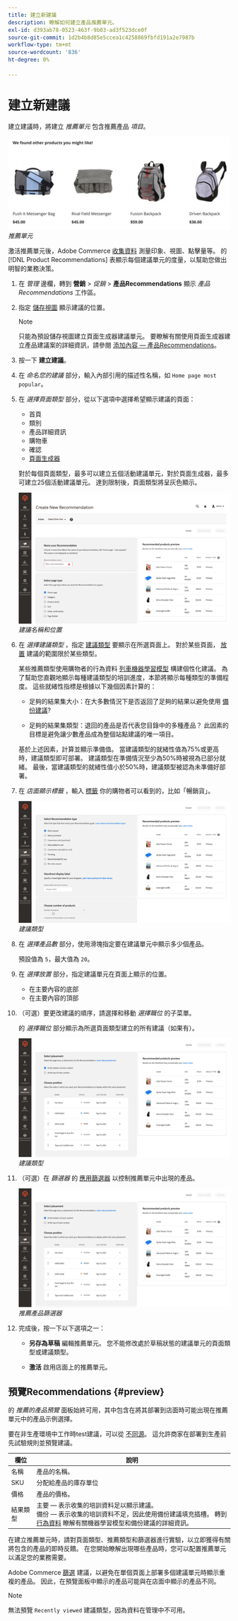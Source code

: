 ```yaml
---
title: 建立新建議
description: 瞭解如何建立產品推薦單元。
exl-id: d393ab78-0523-463f-9b03-ad3f523dce0f
source-git-commit: 1d2b4b8d85e5ccea1c4258869fbfd191a2e7987b
workflow-type: tm+mt
source-wordcount: '836'
ht-degree: 0%

---
```


# 建立新建議

建立建議時，將建立 _推薦單元_ 包含推薦產品 _項目_。

![推薦單元](assets/unit.png)
_推薦單元_

激活推薦單元後，Adobe Commerce [收集資料](workspace.md) 測量印象、視圖、點擊量等。 的 [!DNL Product Recommendations] 表顯示每個建議單元的度量，以幫助您做出明智的業務決策。

1. 在 _管理_ 邊欄，轉到 **營銷** > _促銷_ > **產品Recommendations** 顯示 _產品Recommendations_ 工作區。

1. 指定 [儲存視圖](https://docs.magento.com/user-guide/configuration/scope.html) 顯示建議的位置。

   >[!NOTE]
   >
   > 只能為預設儲存視圖建立頁面生成器建議單元。 要瞭解有關使用頁面生成器建立產品建議案的詳細資訊，請參閱 [添加內容 — 產品Recommendations](https://docs.magento.com/user-guide/cms/page-builder-add-recommendations.html)。

1. 按一下 **建立建議**。

1. 在 _命名您的建議_ 部分，輸入內部引用的描述性名稱，如 `Home page most popular`。

1. 在 _選擇頁面類型_ 部分，從以下選項中選擇希望顯示建議的頁面：

   - 首頁
   - 類別
   - 產品詳細資訊
   - 購物車
   - 確認
   - [頁面生成器](https://docs.magento.com/user-guide/cms/page-builder-add-recommendations.html)

   對於每個頁面類型，最多可以建立五個活動建議單元，對於頁面生成器，最多可建立25個活動建議單元。 達到限制後，頁面類型將呈灰色顯示。

   ![建議名稱](assets/create-recommendation.png)
   _建議名稱和位置_

1. 在 _選擇建議類型_ ，指定 [建議類型](type.md) 要顯示在所選頁面上。 對於某些頁面， [放置](placement.md) 建議的範圍限於某些類型。

   某些推薦類型使用購物者的行為資料 [列車機器學習模型](behavioral-data.md) 構建個性化建議。 為了幫助您直觀地顯示每種建議類型的培訓進度，本節將顯示每種類型的準備程度。 這些就緒性指標是根據以下幾個因素計算的：

   - 足夠的結果集大小：在大多數情況下是否返回了足夠的結果以避免使用 [備份建議](behavioral-data.md#backuprecs)?

   - 足夠的結果集類型：退回的產品是否代表您目錄中的多種產品？ 此因素的目標是避免讓少數產品成為整個站點建議的唯一項目。

   基於上述因素，計算並顯示準備值。 當建議類型的就緒性值為75%或更高時，建議類型即可部署。 建議類型在準備情況至少為50%時被視為已部分就緒。 最後，當建議類型的就緒性值小於50%時，建議類型被認為未準備好部署。

1. 在 _店面顯示標籤_ ，輸入 [標籤](placement.md#recommendation-labels) 你的購物者可以看到的，比如「暢銷貨」。

   ![建議名稱](assets/create-recommendation-select-type.png)
   _建議類型_

1. 在 _選擇產品數_ 部分，使用滑塊指定要在建議單元中顯示多少個產品。

   預設值為 `5`，最大值為 `20`。

1. 在 _選擇放置_ 部分，指定建議單元在頁面上顯示的位置。

   - 在主要內容的底部
   - 在主要內容的頂部

1. （可選）要更改建議的順序，請選擇和移動 _選擇職位_ 的子菜單。

   的 _選擇職位_ 部分顯示為所選頁面類型建立的所有建議（如果有）。

   ![建議名稱](assets/create-recommendation-select-placement.png)
   _建議類型_

1. （可選）在 _篩選器_ 的 [應用篩選器](filters.md) 以控制推薦單元中出現的產品。

   ![建議名稱](assets/create-recommendation-select-placement.png)
   _推薦產品篩選器_

1. 完成後，按一下以下選項之一：

   - **另存為草稿** 編輯推薦單元。 您不能修改處於草稿狀態的建議單元的頁面類型或建議類型。

   - **激活** 啟用店面上的推薦單元。

## 預覽Recommendations {#preview}

的 _推薦的產品預覽_ 面板始終可用，其中包含在將其部署到店面時可能出現在推薦單元中的產品示例選擇。

要在非生產環境中工作時test建議，可以從 [不同源](settings.md)。 這允許商家在部署到生產前先試驗規則並預覽建議。

| 欄位 | 說明 |
|---|---|
| 名稱 | 產品的名稱。 |
| SKU | 分配給產品的庫存單位 |
| 價格 | 產品的價格。 |
| 結果類型 | 主要 — 表示收集的培訓資料足以顯示建議。<br />備份 — 表示收集的培訓資料不足，因此使用備份建議填充插槽。 轉到 [行為資料](behavioral-data.md) 瞭解有關機器學習模型和備份建議的詳細資訊。 |

在建立推薦單元時，請對頁面類型、推薦類型和篩選器進行實驗，以立即獲得有關將包含的產品的即時反饋。 在您開始瞭解出現哪些產品時，您可以配置推薦單元以滿足您的業務需要。

Adobe Commerce [篩選](filters.md) 建議，以避免在單個頁面上部署多個建議單元時顯示重複的產品。 因此，在預覽面板中顯示的產品可能與在店面中顯示的產品不同。

>[!NOTE]
>
> 無法預覽 `Recently viewed` 建議類型，因為資料在管理中不可用。
